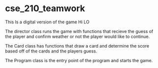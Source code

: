 # cse_210_teamwork

This Is a digital version of the game Hi LO

The director class runs the game with functions that recieve the guess of the player
and confirm weather or not the player would like to continue.

The Card class has functions that draw a card and determine the score based off of
the cards and the players guess.

The Program class is the entry point of the program and starts the game.
